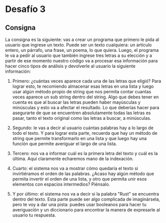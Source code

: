 # Desafío 3

## Consigna

La consigna es la siguiente: vas a crear un programa que primero le pida al usuario que
ingrese un texto. Puede ser un texto cualquiera: un artículo entero, un párrafo, una frase, un
poema, lo que quiera. Luego, el programa le va a pedir al usuario que también ingrese tres
letras a su elección y a partir de ese momento nuestro código va a procesar esa información
para hacer cinco tipos de análisis y devolverle al usuario la siguiente información:

1. Primero: ¿cuántas veces aparece cada una de las letras que eligió? Para lograr esto, te
recomiendo almacenar esas letras en una lista y luego usar algún método propio de string
que nos permita contar cuantas veces aparece un sub string dentro del string. Algo que
debes tener en cuenta es que al buscar las letras pueden haber mayúsculas y minúsculas
y esto va a afectar el resultado. Lo que deberías hacer para asegurarte de que se
encuentren absolutamente todas las letras es pasar, tanto el texto original como las
letras a buscar, a minúsculas.

2. Segundo: le vas a decir al usuario cuántas palabras hay a lo largo de todo el texto. Y
para lograr esta parte, recuerda que hay un método de string que permite transformarlo
en una lista y que luego hay una función que permite averiguar el largo de una lista.

3. Tercero: nos va a informar cuál es la primera letra del texto y cuál es la última. Aquí
claramente echaremos mano de la indexación.

4. Cuarto: el sistema nos va a mostrar cómo quedaría el texto si invirtiéramos el orden de
las palabras. ¿Acaso hay algún método que permita invertir el orden de una lista, y otro
que permita unir esos elementos con espacios intermedios? Piénsalo.

5. Y por último: el sistema nos va a decir si la palabra "Rust" se encuentra dentro del
texto. Esta parte puede ser algo complicada de imaginársela, pero te voy a dar una pista:
puedes usar booleanos para hacer tu averiguación y un diccionario para encontrar la
manera de expresarle al usuario tu respuesta.
